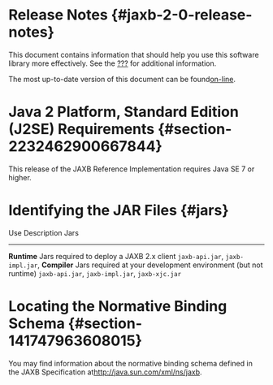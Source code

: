 Release Notes {#jaxb-2-0-release-notes}
=============

This document contains information that should help you use this
software library more effectively. See the [???](#faq) for additional
information.

The most up-to-date version of this document can be
found[on-line](http://javaee.github.io/jaxb-v2).

Java 2 Platform, Standard Edition (J2SE) Requirements {#section-2232462900667844}
=====================================================

This release of the JAXB Reference Implementation requires Java SE 7 or
higher.

Identifying the JAR Files {#jars}
=========================

  Use            Description                                                       Jars
  -------------- ----------------------------------------------------------------- -------------------------------------------------
  **Runtime**    Jars required to deploy a JAXB 2.x client                         `jaxb-api.jar`, `jaxb-impl.jar`,
  **Compiler**   Jars required at your development environment (but not runtime)   `jaxb-api.jar`, `jaxb-impl.jar`, `jaxb-xjc.jar`

Locating the Normative Binding Schema {#section-141747963608015}
=====================================

You may find information about the normative binding schema defined in
the JAXB Specification at<http://java.sun.com/xml/ns/jaxb>.

